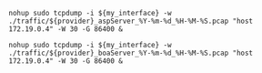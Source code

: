 `nohup sudo tcpdump -i ${my_interface} -w ./traffic/${provider}_aspServer_%Y-%m-%d_%H-%M-%S.pcap "host 172.19.0.4" -W 30 -G 86400 &`

`nohup sudo tcpdump -i ${my_interface} -w ./traffic/${provider}_boaServer_%Y-%m-%d_%H-%M-%S.pcap "host 172.19.0.4" -W 30 -G 86400 &`
